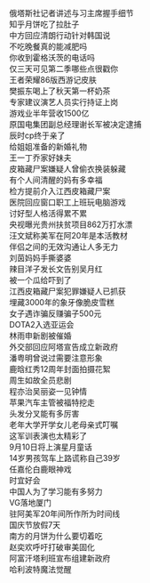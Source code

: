 俄塔斯社记者讲述与习主席握手细节  
知乎月饼吃了拉肚子  
中方回应清朗行动针对韩国说  
不吃晚餐真的能减肥吗  
你收到霍格沃茨的电话吗  
仅三天可见第二季哪些点很戳你  
王者荣耀86版西游记皮肤  
樊振东喝上了秋天第一杯奶茶  
专家建议演艺人员实行持证上岗  
游戏业半年营收1500亿  
原国电集团副总经理谢长军被决定逮捕  
辰时cp终于亲了  
给姐姐准备的新婚礼物  
王一丁乔家好妹夫  
皮箱藏尸案嫌疑人曾偷衣换装躲藏  
有个人间清醒的妈有多幸福  
检方提前介入江西皮箱藏尸案  
医院回应窗口职工上班玩电脑游戏  
讨好型人格活得累不累  
央视曝光贵州扶贫项目862万打水漂  
汪文斌称美军在阿20年是本活教材  
伴侣之间的无效沟通让人多无力  
刘茵妈妈手撕婆婆  
辣目洋子发长文告别吴月红  
被一个瓜给吓到了  
江西皮箱藏尸案犯罪嫌疑人已抓获  
埋藏3000年的象牙像脆皮雪糕  
女子遇诈骗反赚骗子500元  
DOTA2入选亚运会  
林雨申新剧被催婚  
外交部回应阿塔宣告成立新政府  
潘粤明曾说过需要注意形象  
鹿晗红秀12周年封面拍摄花絮  
周生如故全员悲剧  
程亦治吴丽姿一见钟情  
苹果汽车主管被福特挖走  
头发分叉能有多厉害  
老年大学开学女儿老母亲式叮嘱  
这军训表演也太精彩了  
9月10日将上演星月童话  
14岁男孩驾车上路谎称自己39岁  
任嘉伦白鹿眼神戏  
时宜好会  
中国人为了学习能有多努力  
VG落地厦门  
驻阿美军20年间所作所为时间线  
国庆节放假7天  
南方的月饼为什么要切着吃  
赵奕欢呼吁打破审美固化  
阿富汗塔利班宣布组建新政府  
哈利波特魔法觉醒  
